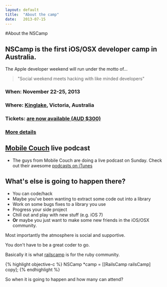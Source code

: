 ```yaml
---
layout: default
title:  "About the camp"
date:   2013-07-15
---
```


#About the NSCamp

## NSCamp is the first iOS/OSX developer camp in Australia.
The Apple developer weekend will run under the motto of...

> "Social weekend meets hacking with like minded developers"

### When: November 22-25, 2013
### Where: [Kinglake](/where.html), Victoria, Australia
### Tickets:  [are now available  (AUD $300) ](https://nscamp.herokuapp.com/rego)
### [More details](/where.html)
## [Mobile Couch](http://jellystyle.com/podcasts/mobilecouch) live podcast

* The guys from Mobile Couch are doing a live podcast on Sunday. Check out their awesome [podcasts on iTunes](https://itunes.apple.com/au/podcast/mobile-couch/id599454382?mt=2&ign-mpt=uo%3D4)

## What's else is going to happen there?

* You can code/hack
* Maybe you've been wanting to extract some code out into a library
* Work on some bugs fixes to a library you use
* Progress your side project
* Chill out and play with new stuff (e.g. iOS 7)
* **Or** maybe you just want to make some new friends in the iOS/OSX community.


Most importantly the atmosphere is social and supportive. 

You don't have to be a great coder to go.

Basically it is what [railscamp](http://railscamps.com) is for the ruby community.


{% highlight objective-c %}
  NSCamp *camp = [[RailsCamp railsCamp] copy];
{% endhighlight %}

So when it is going to happen and how many can attend? 
